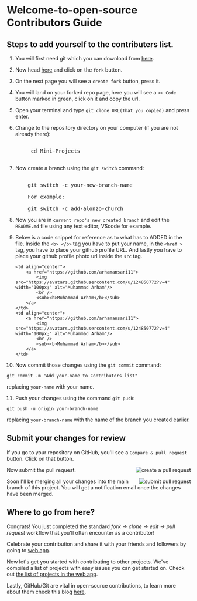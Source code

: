 # Welcome-to-open-source Contributors Guide

## Steps to add yourself to the contributers list.

1. You will first need git which you can download from [here](https://git-scm.com/downloads).

2. Now head [here](https://github.com/arhamansari11/Mini-Projects) and click on the `fork` button.

3. On the next page you will see a `create fork` button, press it.

4. You will land on your forked repo page, here you will see a `<> Code` button marked in green, click on it and copy the url.

5. Open your terminal and type `git clone URL(That you copied)` and press enter.

6. Change to the repository directory on your computer (if you are not already there):
    <pre style="white-space: pre;">
    
        cd Mini-Projects

   </pre>

7. Now create a branch using the `git switch` command:
    <pre style="white-space: pre;">
   
       git switch -c your-new-branch-name
   
       For example:
   
       git switch -c add-alonzo-church
   </pre>

8. Now you are in `current repo's new created branch` and edit the `README.md` file using any text editor, VScode for example.

9. Below is a code snippet for reference as to what has to ADDED in the file. Inside the `<b> </b>` tag you have to put your name, in the `<href >` tag, you have to place your github profile URL. And lastly you have to place your github profile photo url inside the `src` tag.

   ```
   <td align="center">
       <a href="https://github.com/arhamansari11">
           <img src="https://avatars.githubusercontent.com/u/124850772?v=4" width="100px;" alt="Muhammad Arham"/>
           <br />
           <sub><b>Muhammad Arham</b></sub>
       </a>
   </td>
   <td align="center">
       <a href="https://github.com/arhamansari11">
           <img src="https://avatars.githubusercontent.com/u/124850772?v=4" width="100px;" alt="Muhammad Arham"/>
           <br />
           <sub><b>Muhammad Arham</b></sub>
       </a>
   </td>
   ```

10. Now commit those changes using the `git commit` command:

```
git commit -m "Add your-name to Contributors list"
```

replacing `your-name` with your name.

11. Push your changes using the command `git push`:

```
git push -u origin your-branch-name
```

replacing `your-branch-name` with the name of the branch you created earlier.

## Submit your changes for review

If you go to your repository on GitHub, you'll see a `Compare & pull request` button. Click on that button.

<img style="float: right;" src="https://firstcontributions.github.io/assets/Readme/compare-and-pull.png" alt="create a pull request" />

Now submit the pull request.

<img style="float: right;" src="https://firstcontributions.github.io/assets/Readme/submit-pull-request.png" alt="submit pull request" />

Soon I'll be merging all your changes into the main branch of this project. You will get a notification email once the changes have been merged.

## Where to go from here?

Congrats! You just completed the standard _fork -> clone -> edit -> pull request_ workflow that you'll often encounter as a contributor!

Celebrate your contribution and share it with your friends and followers by going to [web app](https://firstcontributions.github.io/#social-share).

Now let's get you started with contributing to other projects. We've compiled a list of projects with easy issues you can get started on. Check out [the list of projects in the web app](https://firstcontributions.github.io/#project-list).

Lastly, GitHub/Git are vital in open-source contributions, to learn more about them check this blog [here](https://dragon2002.hashnode.dev/git-and-github-must-know-guide#heading-setting-up-github).
